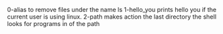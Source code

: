 0-alias to remove files under the name ls
1-hello_you prints hello you if the current user is using linux.
2-path makes action the last directory the shell looks for programs in of the path
